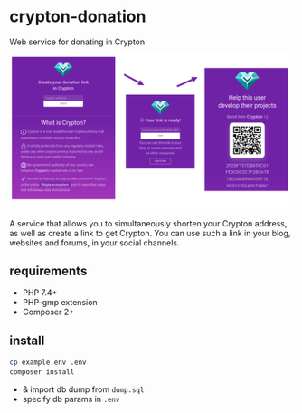 # crypton-donation
Web service for donating in Crypton

![image](https://github.com/jared970/crypton-donation/raw/main/res/image.png)

A service that allows you to simultaneously shorten your Crypton address, as well as create a link to get Crypton.
You can use such a link in your blog, websites and forums, in your social channels.

## requirements

* PHP 7.4+
* PHP-gmp extension
* Composer 2+

## install

```bash
cp example.env .env
composer install
```

* & import db dump from `dump.sql`
* specify db params in `.env`
